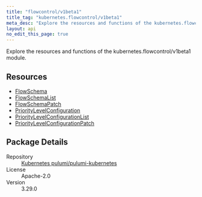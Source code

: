 ```yaml
---
title: "flowcontrol/v1beta1"
title_tag: "kubernetes.flowcontrol/v1beta1"
meta_desc: "Explore the resources and functions of the kubernetes.flowcontrol/v1beta1 module."
layout: api
no_edit_this_page: true
---
```


<!-- WARNING: this file was generated by Pulumi Docs Generator. -->
<!-- Do not edit by hand unless you're certain you know what you are doing! -->

Explore the resources and functions of the kubernetes.flowcontrol/v1beta1 module.

<h2 id="resources">Resources</h2>
<ul class="api">
    <li><a href="flowschema/" title="FlowSchema"><span class="api-symbol api-symbol--resource"></span>FlowSchema</a></li>
    <li><a href="flowschemalist/" title="FlowSchemaList"><span class="api-symbol api-symbol--resource"></span>FlowSchemaList</a></li>
    <li><a href="flowschemapatch/" title="FlowSchemaPatch"><span class="api-symbol api-symbol--resource"></span>FlowSchemaPatch</a></li>
    <li><a href="prioritylevelconfiguration/" title="PriorityLevelConfiguration"><span class="api-symbol api-symbol--resource"></span>PriorityLevelConfiguration</a></li>
    <li><a href="prioritylevelconfigurationlist/" title="PriorityLevelConfigurationList"><span class="api-symbol api-symbol--resource"></span>PriorityLevelConfigurationList</a></li>
    <li><a href="prioritylevelconfigurationpatch/" title="PriorityLevelConfigurationPatch"><span class="api-symbol api-symbol--resource"></span>PriorityLevelConfigurationPatch</a></li>
</ul>

<h2 id="package-details">Package Details</h2>
<dl class="package-details">
	<dt>Repository</dt>
	<dd><a href="https://github.com/pulumi/pulumi-kubernetes">Kubernetes pulumi/pulumi-kubernetes</a></dd>
	<dt>License</dt>
	<dd>Apache-2.0</dd>
	<dt>Version</dt>
	<dd>3.29.0</dd>
</dl>

